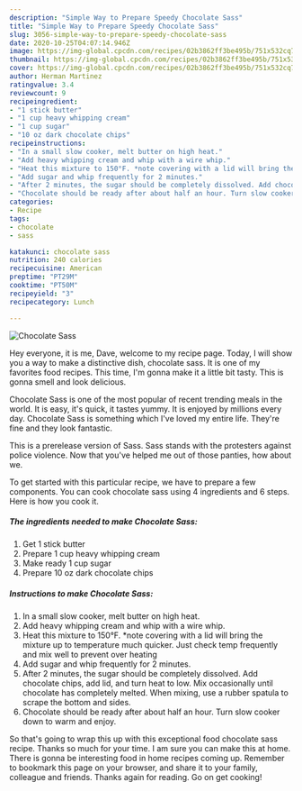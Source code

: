 ```yaml
---
description: "Simple Way to Prepare Speedy Chocolate Sass"
title: "Simple Way to Prepare Speedy Chocolate Sass"
slug: 3056-simple-way-to-prepare-speedy-chocolate-sass
date: 2020-10-25T04:07:14.946Z
image: https://img-global.cpcdn.com/recipes/02b3862ff3be495b/751x532cq70/chocolate-sass-recipe-main-photo.jpg
thumbnail: https://img-global.cpcdn.com/recipes/02b3862ff3be495b/751x532cq70/chocolate-sass-recipe-main-photo.jpg
cover: https://img-global.cpcdn.com/recipes/02b3862ff3be495b/751x532cq70/chocolate-sass-recipe-main-photo.jpg
author: Herman Martinez
ratingvalue: 3.4
reviewcount: 9
recipeingredient:
- "1 stick butter"
- "1 cup heavy whipping cream"
- "1 cup sugar"
- "10 oz dark chocolate chips"
recipeinstructions:
- "In a small slow cooker, melt butter on high heat."
- "Add heavy whipping cream and whip with a wire whip."
- "Heat this mixture to 150°F. *note covering with a lid will bring the mixture up to temperature much quicker. Just check temp frequently and mix well to prevent over heating"
- "Add sugar and whip frequently for 2 minutes."
- "After 2 minutes, the sugar should be completely dissolved. Add chocolate chips, add lid, and turn heat to low. Mix occasionally until chocolate has completely melted. When mixing, use a rubber spatula to scrape the bottom and sides."
- "Chocolate should be ready after about half an hour. Turn slow cooker down to warm and enjoy."
categories:
- Recipe
tags:
- chocolate
- sass

katakunci: chocolate sass 
nutrition: 240 calories
recipecuisine: American
preptime: "PT29M"
cooktime: "PT50M"
recipeyield: "3"
recipecategory: Lunch

---
```



![Chocolate Sass](https://img-global.cpcdn.com/recipes/02b3862ff3be495b/751x532cq70/chocolate-sass-recipe-main-photo.jpg)

Hey everyone, it is me, Dave, welcome to my recipe page. Today, I will show you a way to make a distinctive dish, chocolate sass. It is one of my favorites food recipes. This time, I'm gonna make it a little bit tasty. This is gonna smell and look delicious.

Chocolate Sass is one of the most popular of recent trending meals in the world. It is easy, it's quick, it tastes yummy. It is enjoyed by millions every day. Chocolate Sass is something which I've loved my entire life. They're fine and they look fantastic.

This is a prerelease version of Sass. Sass stands with the protesters against police violence. Now that you&#39;ve helped me out of those panties, how about we.


To get started with this particular recipe, we have to prepare a few components. You can cook chocolate sass using 4 ingredients and 6 steps. Here is how you cook it.

<!--inarticleads1-->

##### The ingredients needed to make Chocolate Sass:

1. Get 1 stick butter
1. Prepare 1 cup heavy whipping cream
1. Make ready 1 cup sugar
1. Prepare 10 oz dark chocolate chips




<!--inarticleads2-->

##### Instructions to make Chocolate Sass:

1. In a small slow cooker, melt butter on high heat.
1. Add heavy whipping cream and whip with a wire whip.
1. Heat this mixture to 150°F. *note covering with a lid will bring the mixture up to temperature much quicker. Just check temp frequently and mix well to prevent over heating
1. Add sugar and whip frequently for 2 minutes.
1. After 2 minutes, the sugar should be completely dissolved. Add chocolate chips, add lid, and turn heat to low. Mix occasionally until chocolate has completely melted. When mixing, use a rubber spatula to scrape the bottom and sides.
1. Chocolate should be ready after about half an hour. Turn slow cooker down to warm and enjoy.




So that's going to wrap this up with this exceptional food chocolate sass recipe. Thanks so much for your time. I am sure you can make this at home. There is gonna be interesting food in home recipes coming up. Remember to bookmark this page on your browser, and share it to your family, colleague and friends. Thanks again for reading. Go on get cooking!
